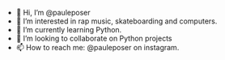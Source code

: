 - 👋 Hi, I’m @pauleposer
- 👀 I’m interested in rap music, skateboarding and computers.
- 🌱 I’m currently learning Python.
- 💞️ I’m looking to collaborate on Python projects
- 📫 How to reach me: @pauleposer on instagram.

<!---
pauleposer/pauleposer is a ✨ special ✨ repository because its `README.md` (this file) appears on your GitHub profile.
You can click the Preview link to take a look at your changes.
--->
